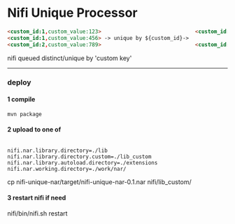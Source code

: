 Nifi Unique Processor
================================

```html
<custom_id:1,custom_value:123>                              <custom_id:1,custom_value:123>
<custom_id:1,custom_value:456> -> unique by ${custom_id}-> 
<custom_id:2,custom_value:789>                              <custom_id:2,custom_value:789>
```

nifi queued distinct/unique by 'custom key'

---

### deploy

#### 1 compile

`mvn package`

#### 2 upload to one of

```nifi

nifi.nar.library.directory=./lib
nifi.nar.library.directory.custom=./lib_custom
nifi.nar.library.autoload.directory=./extensions
nifi.nar.working.directory=./work/nar/

```

cp nifi-unique-nar/target/nifi-unique-nar-0.1.nar nifi/lib_custom/

#### 3 restart nifi if need

nifi/bin/nifi.sh restart